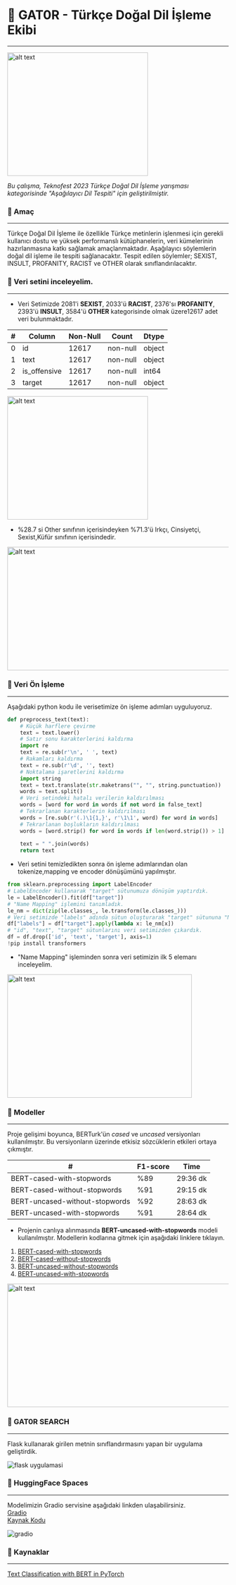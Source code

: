 # :crocodile: GAT0R - Türkçe Doğal Dil İşleme Ekibi
---

<img  src="https://github.com/thealper2/gat0r-nlp/blob/main/flask/logo.jpg" alt="alt text" width="320" height="280">

*Bu çalışma, Teknofest 2023 Türkçe Doğal Dil İşleme yarışması kategorisinde "Aşağılayıcı Dil Tespiti" için geliştirilmiştir.*
### :crocodile: Amaç
---

Türkçe Doğal Dil İşleme ile özellikle Türkçe metinlerin işlenmesi için gerekli kullanıcı dostu ve yüksek performanslı kütüphanelerin, veri kümelerinin hazırlanmasına katkı sağlamak amaçlanmaktadır. Aşağılayıcı söylemlerin doğal dil işleme ile tespiti sağlanacaktır. Tespit edilen söylemler; SEXIST, INSULT, PROFANITY, RACIST ve OTHER olarak sınıflandırılacaktır. 


### :crocodile: Veri setini inceleyelim.
---

* Veri Setimizde 2081'i **SEXIST**, 2033'ü **RACIST**, 2376'sı **PROFANITY**, 2393'ü **INSULT**, 3584'ü **OTHER** kategorisinde olmak üzere12617 adet veri bulunmaktadır. 

| # |  Column   |Non-Null| Count|  Dtype |
|---|  ------ |  --------|------ | -----  |
| 0 | id      |12617 | non-null   |object  |
| 1 | text     |12617 |non-null   |object |
|2  | is_offensive|12617 |non-null |int64 |
|3  | target  |12617 |non-null |object|
 
<img src="https://github.com/thealper2/gat0r-nlp/blob/main/images/img1.png" alt="alt text" width="320" height="280">

* %28.7 si Other sınıfının içerisindeyken %71.3'ü Irkçı, Cinsiyetçi, Sexist,Küfür sınıfının içerisindedir.

<img src="https://github.com/thealper2/gat0r-nlp/blob/main/images/img2.png" alt="alt text" width="620" height="280" >

### :crocodile: Veri Ön İşleme
---
Aşağıdaki python kodu ile verisetimize ön işleme adımları uyguluyoruz.

```python
def preprocess_text(text):
    # Küçük harflere çevirme
    text = text.lower()
    # Satır sonu karakterlerini kaldırma
    import re
    text = re.sub(r'\n', ' ', text)
    # Rakamları kaldırma
    text = re.sub(r'\d', '', text)
    # Noktalama işaretlerini kaldırma
    import string
    text = text.translate(str.maketrans("", "", string.punctuation))
    words = text.split()
    # Veri setindeki hatalı verilerin kaldırılması
    words = [word for word in words if not word in false_text]
    # Tekrarlanan karakterlerin kaldırılması
    words = [re.sub(r'(.)\1{1,}', r'\1\1', word) for word in words]
    # Tekrarlanan boşlukların kaldırılması
    words = [word.strip() for word in words if len(word.strip()) > 1]
    
    text = " ".join(words)
    return text
```

* Veri setini temizledikten sonra ön işleme adımlarından olan tokenize,mapping ve encoder dönüşümünü yapılmıştır.

```python
from sklearn.preprocessing import LabelEncoder
# LabelEncoder kullanarak "target" sütunumuza dönüşüm yaptırdık.
le = LabelEncoder().fit(df["target"])
# "Name Mapping" işlemini tanımladık.
le_nm = dict(zip(le.classes_, le.transform(le.classes_)))
# Veri setimizde "labels" adında sütun oluşturarak "target" sütununa "Name Mapping" işlemi yaparak "labels" sütunu altına aktardık.
df["labels"] = df["target"].apply(lambda x: le_nm[x])
# "id", "text", "target" sütunlarını veri setimizden çıkardık.
df = df.drop(['id', 'text', 'target'], axis=1)
!pip install transformers
```
* "Name Mapping" işleminden sonra veri setimizin ilk 5 elemanı inceleyelim.

<img src="https://github.com/thealper2/gat0r-nlp/blob/main/images/img0.png" alt="alt text" width="420" height="280">

### :crocodile: Modeller
---

Proje gelişimi boyunca, BERTurk'ün *cased* ve *uncased* versiyonları kullanılmıştır. Bu versiyonların üzerinde etkisiz sözcüklerin etkileri ortaya çıkmıştır.


|# | F1-score | Time |
|------------|-------|------|
|BERT-cased-with-stopwords| %89 |29:36 dk|
|BERT-cased-without-stopwords| %91|29:15 dk|
|BERT-uncased-without-stopwords| %92|28:63 dk|
|BERT-uncased-with-stopwords| %91| 28:64 dk|

* Projenin canlıya alınmasında **BERT-uncased-with-stopwords** modeli kullanılmıştır. Modellerin kodlarına gitmek için aşağıdaki linklere tıklayın.

1. [BERT-cased-with-stopwords](https://github.com/thealper2/gat0r-nlp/blob/main/models/BERT_cased_with_stopwords.ipynb)
2. [BERT-cased-without-stopwords](https://github.com/thealper2/gat0r-nlp/blob/main/models/BERT_cased_without_stopwords.ipynb)
3. [BERT-uncased-without-stopwords](https://github.com/thealper2/gat0r-nlp/blob/main/models/BERT_uncased_without_stopwords.ipynb)
4. [BERT-uncased-with-stopwords](https://github.com/thealper2/gat0r-nlp/blob/main/models/BERT_uncased_with_stopwords.ipynb)


<img src="https://github.com/thealper2/gat0r-nlp/blob/main/images/confmatrix.png" alt="alt text" width="520" height="280">

### :crocodile: GAT0R SEARCH
---

Flask kullanarak girilen metnin sınıflandırmasını yapan bir uygulama geliştirdik.

<img src="https://github.com/thealper2/gat0r-nlp/blob/main/images/flask-resim.png?raw=true" alt="flask uygulamasi">

### :crocodile: HuggingFace Spaces
---

Modelimizin Gradio servisine aşağıdaki linkden ulaşabilirsiniz.<br/>
[Gradio](https://huggingface.co/spaces/thealper2/gat0r-gradio)<br/>
[Kaynak Kodu](https://github.com/thealper2/gat0r-nlp/blob/main/NLPEvaluation_GAT0R.py)

<img src="https://github.com/thealper2/gat0r-nlp/blob/main/images/huggingface-gradio.png?raw=true" alt="gradio">


### :crocodile: Kaynaklar
---

[Text Classification with BERT in PyTorch](https://towardsdatascience.com/text-classification-with-bert-in-pytorch-887965e5820f)

